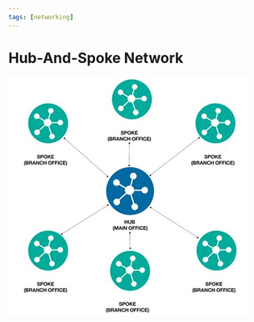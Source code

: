 ```yaml
---
tags: [networking]
---
```


# Hub-And-Spoke Network

![hub-and-spoke network](pic/hub-and-spoke-network.jpg)
